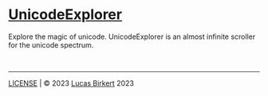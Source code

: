 <!-- 
 █░█ █▄░█ █ █▀▀ █▀█ █▀▄ █▀▀ █▀▀ ▀▄▀ █▀█ █░░ █▀█ █▀█ █▀▀ █▀█
 █▄█ █░▀█ █ █▄▄ █▄█ █▄▀ ██▄ ██▄ █░█ █▀▀ █▄▄ █▄█ █▀▄ ██▄ █▀▄

 https://github.com/lbirkert/UnicodeExplorer/blob/master/LICENSE

 (c) 2023 Lucas Birkert
 -->

<h1>
    <a href="https://lbirkert.com/UnicodeExplorer">UnicodeExplorer</a>
</h1>

Explore the magic of unicode. UnicodeExplorer is an almost infinite scroller for the unicode spectrum.

<br>
<hr>

[LICENSE](LICENSE) | &copy; 2023 [Lucas Birkert](https://lbirkert.com) 2023

